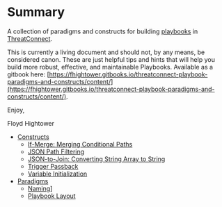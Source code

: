 # Summary

A collection of paradigms and constructs for building [playbooks](http://kb.threatconnect.com/customer/en/portal/articles/2744775-playbooks) in [ThreatConnect](https://app.threatconnect.com).

This is currently a living document and should not, by any means, be considered canon. These are just helpful tips and hints that will help you build more robust, effective, and maintainable Playbooks. Available as a gitbook here: [https://fhightower.gitbooks.io/threatconnect-playbook-paradigms-and-constructs/content/](https://fhightower.gitbooks.io/threatconnect-playbook-paradigms-and-constructs/content/).

Enjoy,

Floyd Hightower

* [Constructs](constructs/README.md)
    * [If-Merge: Merging Conditional Paths](constructs/if_merge.md)
    * [JSON Path Filtering](constructs/json_filtering.md)
    * [JSON-to-Join: Converting String Array to String](constructs/json_to_join.md)
    * [Trigger Passback](constructs/trigger_passback.md)
    * [Variable Initialization](constructs/variable_initialization.md)
* [Paradigms](paradigms/README.md)
    * [Naming](paradigms/naming.md)]
    * [Playbook Layout](paradigms/layout.md)
